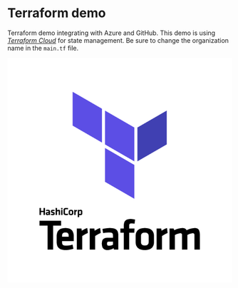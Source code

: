 # Terraform demo

Terraform demo integrating with Azure and GitHub. This demo is using [_Terraform Cloud_](https://developer.hashicorp.com/terraform/tutorials/cloud-get-started) for state management. Be sure to change the organization name in the `main.tf` file.

![Terraform](images/terraform.png)
